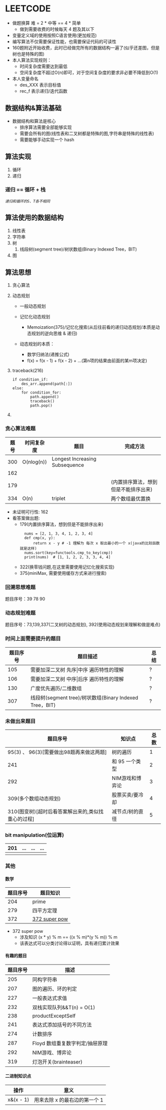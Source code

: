 # LEETCODE

- 做题换算 难 = 2 * 中等 == 4 * 简单
    - 做到需要收费的时候每天 4 题及其以下
- 变量定义域的使用按照C语言使用(更加规范)
- 编写算法不仅需要保证性能，也需要保证代码的可读性
- 160题附近开始收费，此时已经做完所有的数据结构一遍了(似乎还差图，但是树也是特殊的图)
- 本人算法实现规则：
    - 时间复杂度需要达到最低
    - 空间复杂度不超过O(n)即可，对于空间复杂度的要求非必要不降低到O(1)
- 本人变量命名
    - des_XXX 表示目标值
    - rec_f 表示递归/迭代函数

## 数据结构&算法基础

- 数据结构和算法是核心
    - 排序算法需要全部能够实现
    - 需要会所有的图(线性表和二叉树都是特殊的图,字符串是特殊的线性表)
    - 需要能够手动实现一个 hash

## 算法实现

1. 循环
2. 递归

### 递归 == 循环 + 栈

*`递归和循环的S、T各不相同`*

## 算法使用的数据结构

1. 线性表
2. 字符串
3. 树
    1. 线段树(segment tree)/树状数组(Binary Indexed Tree，BIT)
4. 图

## 算法思想

1. 贪心算法

2. 动态规划
    - 一般动态规划
    - 记忆化动态规划
        - Memoization(375)/记忆化搜索(从后往前看的递归动态规划/本质是动态规划的逆向思维 & 递归)

    - 动态规划的本质：
        - 数学归纳法(递推公式)
        - f(x) = f(x - 1) + f(x - 2) + ...(第n项的结果由前面的某m项决定)

3. traceback(216)

    ```
    if condition_if:
        des_arr.append(path[:])
    else:
        for condition_for:
            path.append()
            traceback()
            path.pop()
    ```

4.

### 贪心算法难题

| 题号  | 时间复杂度      | 题目                             | 完成方法                |
|-----|------------|--------------------------------|---------------------|
| 300 | O(nlog(n)) | Longest Increasing Subsequence |                     |
| 162 |            |                                |                     |
| 179 |            |                                | (内置排序算法，想到但是不能排序出来) |
| 334 | O(n)       | triplet                        | 两个数组最优置换            |

- 未证明可行性:
  162
- 看答案做出题:
    - 179(内置排序算法，想到但是不能排序出来)
      ```
        nums = [2, 1, 3, 4, 1, 2, 3, 4]
        def cmp(x, y):
            return x - y # -1 理解为 每次 x 取出最小的一个 x(java的比较函数就是这样)
        nums.sort(key=functools.cmp_to_key(cmp))
        print(nums)  # [1, 1, 2, 2, 3, 3, 4, 4]       
      ```
    - 322(换零钱问题,在这里需要使用记忆化搜索实现)
    - 375(miniMax, 需要使用缓存方式来进行搜索)

### 回溯思想难题

题目序号：39 78 90

### 动态规划难题

题目序号：73,139,337(二叉树的动态规划), 392(使用动态规划来理解和做是难点)

### 时间上面需要提升的题目

| 题目序号 | 题目描述                                            | 总结 |
|------|-------------------------------------------------|----|
| 105  | 需要加深二叉树 先序\|中序 遍历特性的理解                          | ?  |
| 106  | 需要加深二叉树 中序\|后序 遍历特性的理解                          | ?  |
| 130  | 广度优先遍历/二维数组                                     | ?  |
| 307  | 线段树(segment tree)/树状数组(Binary Indexed Tree，BIT) | ?  |

### 未做出来题目

| 题目序号                          | 知识点       | 总数 |
|-------------------------------|-----------|----|
| 95(3) 、 96(3)[需要做出98题再来做这两题]  | 树的遍历      | 1  |
| 241                           | 和 95 一个类型 | 2  |
| 292                           | NIM游戏和博弈论 | 3  |
| 309(多个数组动态规划)                 | 股票买卖/要冷却  | 4  |
| 310(图变树)[超时后看答案解出来的,类似找重心的过程] | 减节点/树的直径  | 5  |

### bit manipulation(位运算)

| 201 | ... | ... | ... |
|-----|-----|-----|-----|
|     |     |     |     |

### 其他

#### 数学

| 题目序号 | 题目知识                  |
|------|-----------------------|
| 204  | prime                 |
| 279  | 四平方定理                 |
| 372  | [372 super pow](#372) |

- <span id="372">372 super pow</span>
    - 涉及知识 (x * y) % m == ((x % m)*(y % m)) % m
    - 该表达式可以分类讨论得以证明，具有递归累计效果

#### 有趣的题目

| 题目序号 | 描述                  |
|------|---------------------|
| 205  | 同构字符串               |
| 207  | 图的遍历、环的判定           |
| 227  | 一般表达式求值             |
| 232  | 双栈实现队列&&T(n) = O(1) |
| 238  | productExceptSelf   |
| 241  | 表达式添加括号的不同方法        |
| 274  | 计数排序                |
| 287  | Floyd 数组重复数字判定/抽屉原理 |
| 292  | NIM游戏、博弈论           |
| 319  | 灯泡开关(brainteaser)   |

#### 二进制知识点

| 操作        | 意义                |
|-----------|-------------------|
| x&(x - 1) | 用来去除 x 的最右边的第一个 1 |

